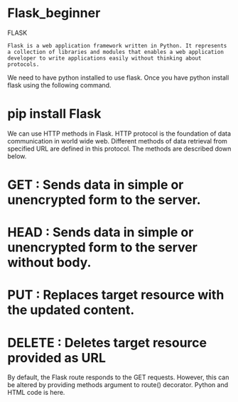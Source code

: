 # Flask_beginner
FLASK

	Flask is a web application framework written in Python. It represents a collection of libraries and modules that enables a web application developer to write applications easily without thinking about protocols.

We need to have python installed to use flask. Once you have python install flask using the following command.

# pip install Flask

We can use HTTP methods in Flask.	HTTP protocol is the foundation of data communication in world wide web. Different methods of data retrieval from specified URL are defined in this protocol. The methods are described down below.
# GET : Sends data in simple or unencrypted form to the server.
# HEAD : Sends data in simple or unencrypted form to the server without body.

# PUT : Replaces target resource with the updated content.
# DELETE : Deletes target resource provided as URL

By default, the Flask route responds to the GET requests. However, this can be altered by providing methods argument to route() decorator.
Python and HTML code is here.

